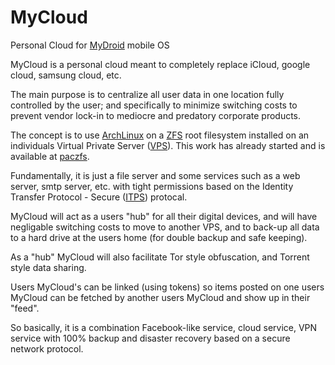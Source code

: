 # MyCloud
Personal Cloud for [MyDroid](https://github.com/varasys/MyDroid) mobile OS

MyCloud is a personal cloud meant to completely replace iCloud, google cloud, samsung cloud, etc.

The main purpose is to centralize all user data in one location fully controlled by the user; and specifically to minimize switching costs to prevent vendor lock-in to mediocre and predatory corporate products.

The concept is to use [ArchLinux](https://www.archlinux.org/) on a [ZFS](http://www.open-zfs.org/wiki/Main_Page) root filesystem installed on an individuals Virtual Private Server ([VPS](https://en.wikipedia.org/wiki/Virtual_private_server)). This work has already started and is available at [paczfs](https://github.com/varasys/paczfs).

Fundamentally, it is just a file server and some services such as a web server, smtp server, etc. with tight permissions based on the Identity Transfer Protocol - Secure ([ITPS](https://github.com/varasys/ITPS)) protocal.

MyCloud will act as a users "hub" for all their digital devices, and will have negligable switching costs to move to another VPS, and to back-up all data to a hard drive at the users home (for double backup and safe keeping).

As a "hub" MyCloud will also facilitate Tor style obfuscation, and Torrent style data sharing.

Users MyCloud's can be linked (using tokens) so items posted on one users MyCloud can be fetched by another users MyCloud and show up in their "feed".

So basically, it is a combination Facebook-like service, cloud service, VPN service with 100% backup and disaster recovery based on a secure network protocol.

